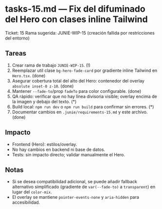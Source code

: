 # tasks-15.md — Fix del difuminado del Hero con clases inline Tailwind

Ticket: 15
Rama sugerida: JUNIE-WIP-15 (creación fallida por restricciones del entorno)

## Tareas
1. Crear rama de trabajo `JUNIE-WIP-15`. (!)
2. Reemplazar util clase `bg-hero-fade-card` por gradiente inline Tailwind en `Hero.tsx`. (done)
3. Asegurar cobertura total del alto del Hero: contenedor del overlay `absolute inset-0 z-10`. (done)
4. Mantener `--fade-to`/prop `fadeTo` para color configurable. (done)
5. QA rápido: verificar que no hay línea divisoria visible; overlay encima de la imagen y debajo del texto. (*)
6. Build local: `npm run dev` o `npm run build` para confirmar sin errores. (*)
7. Documentar cambios en `.junie/requirements-15.md` y este archivo. (done)

## Impacto
- Frontend (Hero): estilos/overlay.
- No hay cambios en backend ni base de datos.
- Tests: sin impacto directo; validar manualmente el Hero.

## Notas
- Si se desea compatibilidad adicional, se puede añadir fallback alternativo simplificado (gradiente de `var(--fade-to)` a `transparent`) en lugar del `color-mix`.
- El overlay se mantiene `pointer-events-none` y `aria-hidden` para accesibilidad.
